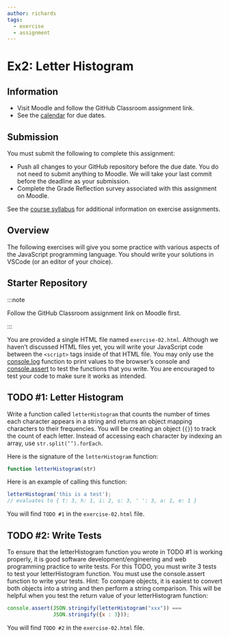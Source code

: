 ```yaml
---
author: richards
tags:
  - exercise
  - assignment
---
```

# Ex2: Letter Histogram

## Information

- Visit Moodle and follow the GitHub Classroom assignment link.
- See the [calendar](/docs/information/schedule/#exercises) for due
  dates.

## Submission

You must submit the following to complete this assignment:

- Push all changes to your GitHub repository before the due date. You
  do not need to submit anything to Moodle. We will take your last
  commit before the deadline as your submission.
- Complete the Grade Reflection survey associated with this assignment
  on Moodle.

See the [course syllabus](/docs/information/syllabus/#exercises) for
additional information on exercise assignments.

## Overview

The following exercises will give you some practice with various
aspects of the JavaScript programming language. You should write your
solutions in VSCode (or an editor of your choice).

## Starter Repository

:::note

Follow the GitHub Classroom assignment link on Moodle first.

:::

You are provided a single HTML file named `exercise-02.html`. Although
we haven’t discussed HTML files yet, you will write your JavaScript
code between the `<script>` tags inside of that HTML file. You may
only use the
[console.log](https://developer.mozilla.org/en-US/docs/Web/API/console/log)
function to print values to the browser’s console and
[console.assert](https://developer.mozilla.org/en-US/docs/Web/API/console/assert)
to test the functions that you write. You are encouraged to test your
code to make sure it works as intended.

## TODO #1: Letter Histogram

Write a function called `letterHistogram` that counts the number of
times each character appears in a string and returns an object mapping
characters to their frequencies. You will be creating an object (`{}`)
to track the count of each letter. Instead of accessing each character
by indexing an array, use `str.split(‘’).forEach`.

Here is the signature of the `letterHistogram` function:

```js
function letterHistogram(str)
```

Here is an example of calling this function:

```js
letterHistogram('this is a test');
// evaluates to { t: 3, h: 1, i: 2, s: 3, ' ': 3, a: 1, e: 1 }
```

You will find `TODO #1` in the `exercise-02.html` file.

## TODO #2: Write Tests

To ensure that the letterHistogram function you wrote in TODO #1 is working properly, it is good software development/engineering and web programming practice to write tests. For this TODO, you must write 3 tests to test your letterHistogram function. You must use the console.assert function to write your tests. Hint: To compare objects, it is easiest to convert both objects into a string and then perform a string comparison. This will be helpful when you test the return value of your letterHistogram function:

```js
console.assert(JSON.stringify(letterHistogram("xxx")) === 
	           JSON.stringify({x : 3}));
```

You will find `TODO #2` in the `exercise-02.html` file.
